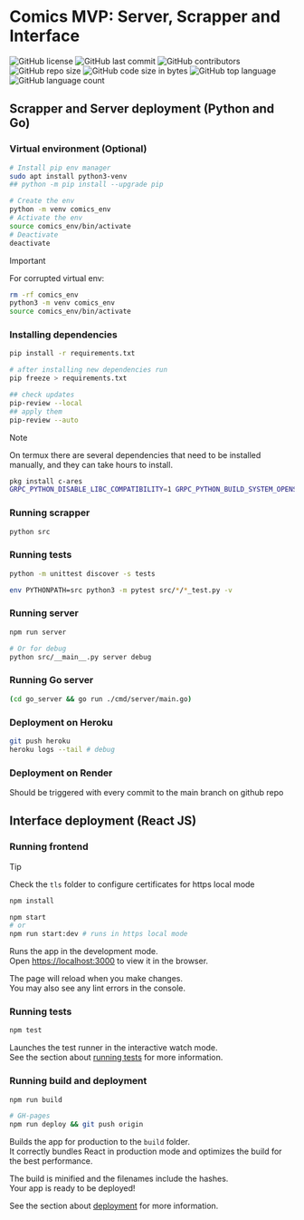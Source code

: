 # Comics MVP: Server, Scrapper and Interface
![GitHub license](https://img.shields.io/github/license/estebmaister/comics)
![GitHub last commit](https://img.shields.io/github/last-commit/estebmaister/comics)
![GitHub contributors](https://img.shields.io/github/contributors/estebmaister/comics)
![GitHub repo size](https://img.shields.io/github/repo-size/estebmaister/comics)
![GitHub code size in bytes](https://img.shields.io/github/languages/code-size/estebmaister/comics)
![GitHub top language](https://img.shields.io/github/languages/top/estebmaister/comics)
![GitHub language count](https://img.shields.io/github/languages/count/estebmaister/comics)
## Scrapper and Server deployment (Python and Go)

### Virtual environment (Optional)

```sh
# Install pip env manager
sudo apt install python3-venv
## python -m pip install --upgrade pip

# Create the env
python -m venv comics_env
# Activate the env
source comics_env/bin/activate
# Deactivate
deactivate
```

> [!IMPORTANT]
> For corrupted virtual env:
> ```sh
> rm -rf comics_env
> python3 -m venv comics_env
> source comics_env/bin/activate
> ```

### Installing dependencies

```sh
pip install -r requirements.txt

# after installing new dependencies run
pip freeze > requirements.txt

## check updates
pip-review --local
## apply them
pip-review --auto
```

> [!NOTE]
> On termux there are several dependencies that need to be installed manually, and they can take hours to install.
> ```sh
> pkg install c-ares
> GRPC_PYTHON_DISABLE_LIBC_COMPATIBILITY=1 GRPC_PYTHON_BUILD_SYSTEM_OPENSSL=1 GRPC_PYTHON_BUILD_SYSTEM_ZLIB=1 GRPC_PYTHON_BUILD_SYSTEM_CARES=1 CFLAGS+=" -U__ANDROID_API__ -D__ANDROID_API__=30 -include unistd.h" LDFLAGS+=" -llog" pip install grpcio
> ```

### Running scrapper

```sh
python src
```

### Running tests

```sh
python -m unittest discover -s tests
```

```sh
env PYTHONPATH=src python3 -m pytest src/*/*_test.py -v
```

### Running server

```sh
npm run server

# Or for debug
python src/__main__.py server debug
```

### Running Go server

```sh
(cd go_server && go run ./cmd/server/main.go)
```

### Deployment on Heroku

```sh
git push heroku
heroku logs --tail # debug
```

### Deployment on Render

Should be triggered with every commit to the main branch on github repo

## Interface deployment (React JS)

### Running frontend

> [!TIP]
> Check the `tls` folder to configure certificates for https local mode

```sh
npm install

npm start
# or
npm run start:dev # runs in https local mode
```

Runs the app in the development mode.\
Open [https://localhost:3000](https://localhost:3000) to view it in the browser.

The page will reload when you make changes.\
You may also see any lint errors in the console.

### Running tests

```sh
npm test
```

Launches the test runner in the interactive watch mode.\
See the section about [running tests](https://facebook.github.io/create-react-app/docs/running-tests) for more information.

### Running build and deployment

```sh
npm run build

# GH-pages
npm run deploy && git push origin
```

Builds the app for production to the `build` folder.\
It correctly bundles React in production mode and optimizes the build for the best performance.

The build is minified and the filenames include the hashes.\
Your app is ready to be deployed!

See the section about [deployment](https://facebook.github.io/create-react-app/docs/deployment) for more information.
